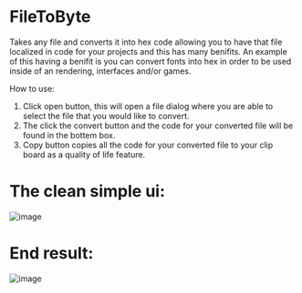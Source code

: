 # FileToByte
Takes any file and converts it into hex code allowing you to have that file localized in code for your projects and this has many benifits. An example of this having a benifit is you can convert fonts into hex in order to be used inside of an rendering, interfaces and/or games.

How to use:
1. Click open button, this will open a file dialog where you are able to select the file that you would like to convert.
2. The click the convert button and the code for your converted file will be found in the bottem box.
3. Copy button copies all the code for your converted file to your clip board as a quality of life feature.

# The clean simple ui:
![image](https://user-images.githubusercontent.com/38990407/122670509-772f0c80-d190-11eb-9b1d-20701abbbdb9.png)
# End result:
![image](https://user-images.githubusercontent.com/38990407/122670522-81e9a180-d190-11eb-9ff4-f144f4788883.png)
